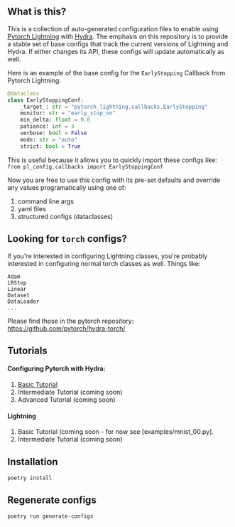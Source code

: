 ## What is this?
This is a collection of auto-generated configuration files to enable using [Pytorch Lightning](www.github.com/pytorchlightning/pytorchlightning) with [Hydra](hydra.cc). The emphasis on this repository is to provide a stable set of base configs that track the current versions of Lightning and Hydra. If either changes its API, these configs will update automatically as well.

Here is an example of the base config for the `EarlyStopping` Callback from Pytorch Lightning:

```python
@dataclass
class EarlyStoppingConf:
    _target_: str = "pytorch_lightning.callbacks.EarlyStopping"
    monitor: str = "early_stop_on"
    min_delta: float = 0.0
    patience: int = 3
    verbose: bool = False
    mode: str = "auto"
    strict: bool = True
 ```
    
This is useful because it allows you to quickly import these configs like:
```from pl_config.callbacks import EarlyStoppingConf```

Now you are free to use this config with its pre-set defaults and override any values programatically using one of:
1. command line args
2. yaml files
3. structured configs (dataclasses)

## Looking for `torch` configs?
If you're interested in configuring Lightning classes, you're probably interested in configuring normal torch classes as well. 
Things like:
```
Adam
LRStep
Linear
Dataset
DataLoader
...
```
Please find those in the pytorch repository:
https://github.com/pytorch/hydra-torch/

## Tutorials

#### Configuring Pytorch with Hydra:
1. [Basic Tutorial](https://github.com/pytorch/hydra-torch/blob/master/examples/mnist_00.md)
2. Intermediate Tutorial (coming soon)
3. Advanced Tutorial (coming soon)

#### Lightning
1. Basic Tutorial (coming soon - for now see [examples/mnist_00.py].
2. Intermediate Tutorial (coming soon)


## Installation

`poetry install`

## Regenerate configs

`poetry run generate-configs`
